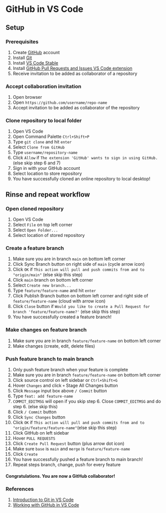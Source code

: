 <h1>GitHub in VS Code</h1>

<h2>Setup</h2>

<h3>Prerequisites</h3>
<ol>
  <li>Create <a href="https://github.com/">GitHub</a> account</li>
  <li>Install <a href="https://git-scm.com/downloads">Git</a></li>
  <li>Install <a href="https://code.visualstudio.com/">VS Code Stable</a></li>
  <li>
    Install
    <a href="vscode:extension/GitHub.vscode-pull-request-github"
      >GitHub Pull Requests and Issues VS Code extension</a
    >
  </li>
  <li>Receive invitation to be added as collaborator of a repository</li>
</ol>

<h3>Accept collaboration invitation</h3>
<ol>
  <li>Open browser</li>
  <li>Open <code>https://github.com/username/repo-name</code></li>
  <li>Accept invitation to be added as collaborator of the repository</li>
</ol>

<h3>Clone repository to local folder</h3>
<ol>
  <li>Open VS Code</li>
  <li>Open Command Palette <code>Ctrl+Shift+P</code></li>
  <li>Type <code>git clone</code> and hit <code>enter</code></li>
  <img src="assets/readme/git-clone.png" alt="">
  <li>Select <code>Clone from GitHub</code></li>
  <li>Type <code>username/repository-name</code></li>
  <img src="assets/readme/git-clone-2.png" alt="">
  <li>
    Click <code>Allow</code> if
    <code>The extension 'GitHub' wants to sign in using GitHub.</code> (else
    skip step 6 and 7)
  </li>
  <li>Sign in with your GitHub account</li>
  <li>Select location to store repository</li>
  <li>You have successfully cloned an online repository to local desktop!</l>
</ol>

<h2>Rinse and repeat workflow</h2>

<h3>Open cloned repository</h3>
<ol>
  <li>Open VS Code</li>
  <li>Select <code>File</code> on top left corner</li>
  <li>Select <code>Open Folder...</code></li>
  <img src="assets/readme/open-folder.png" alt="">
  <li>Select location of stored repository</li>
</ol>

<h3>Create a feature branch</h3>
<ol>
  <li>Make sure you are in branch <code>main</code> on bottom left corner</li>
  <img src="assets/readme/main-branch.png" alt="">
  <li>Click Sync Branch button on right side of <code>main</code> (cycle arrow icon)</li>
  <li>
    Click <code>OK</code> if
    <code
      >This action will pull and push commits from and to "origin/main"</code
    >
    (else skip this step)
  </li>
  <img src="assets/readme/pull-push-main.png" alt="">
  <li>Click <code>main</code> branch on bottom left corner</li>

  <li>Select <code>Create new branch...</code></li>
  <img src="assets/readme/create-branch.png" alt="">
  <li>Type <code>feature/feature-name</code> and hit <code>enter</code></li>
  <img src="assets/readme/create-branch-2.png" alt="">
  <li>
    Click Publish Branch button on bottom left corner and right side of
    <code>feature/feature-name</code> (cloud with arrow icon) 
  </li>
  <img src="assets/readme/publish-branch.png" alt="">
  <li>Click <code>Close</code> button if <code>Would you like to create a Pull Request for branch 'feature/feature-name?'</code> (else skip this step)</li>
  <img src="assets/readme/create-branch-3.png" alt="">
  <li>You have successfully created a feature branch!</li>
</ol>

<h3>Make changes on feature branch</h3>
<ol>
  <li>
    Make sure you are in branch <code>feature/feature-name</code> on bottom left
    corner
  </li>
  <img src="assets/readme/feaature-branch.png" alt="">
  <li>Make changes (create, edit, delete files)</li>
</ol>

<h3>Push feature branch to main branch</h3>
<ol>
  <li>Only push feature branch when your feature is complete</li>
  <li>
    Make sure you are in branch <code>feature/feature-name</code> on bottom left
    corner
  </li>
  <img src="assets/readme/feaature-branch.png" alt="">
  <li>Click source control on left sidebar or <code>Ctrl+Shift+G</code></li>
  <img src="assets/readme/source-control.png" alt="">
  <li>
    Hover <code>Changes</code> and click <code>+</code> Stage All Changes button
  </li>
  <img src="assets/readme/stage-changes.png" alt="">
  <li>
    Click <code>Message</code> input box above <code>/ Commit</code> button
  </li>
  <li>Type <code>feat: add feature-name</code></li>
  <img src="assets/readme/commit-message.png" alt="">
  <li><code>COMMIT_EDITMSG</code> will open if you skip step 6. Close <code>COMMIT_EDITMSG</code> and do step 6. (else skip this)</li>
  <img src="assets/readme/commit-no-message.png" alt="">
  <li>Click <code>/ Commit</code> button</li>
  <li>Click <code>Sync Changes</code> button</li>
  <img src="assets/readme/sync-changes.png" alt="">
  <li>Click <code>OK</code> if <code>This action will pull and push commits from and to "origin/feature/feature-name"</code>(else skip this step)</li>
  <img src="assets/readme/pull-push-feature.png" alt="">
  <li>Click GitHub on left sidebar</li>
  <img src="assets/readme/create-pr.png" alt="">
  <li>Hover <code>PULL REQUESTS</code></li>
  <li>Click <code>Create Pull Request</code> button (plus arrow dot icon)</li>
  <li>
    Make sure <code>base</code> is <code>main</code> and <code>merge</code> is
    <code>feature/feature-name</code>
  </li>
  <img src="assets/readme/create-pr-2.png" alt="">
  <li>Click <code>Create</code></li>
  <li>You have successfully pushed a feature branch to main branch!</li>
  <img src="assets/readme/create-pr-3.png" alt="">
  <li>Repeat steps branch, change, push for every feature</li>
</ol>

<h4>Congratulations. You are now a GitHub collaborator!</h4>

<h3>References</h3>
<ol>
  <li>
    <a href="https://code.visualstudio.com/docs/sourcecontrol/intro-to-git">
      Introduction to Git in VS Code
    </a>
  </li>
  <li>
    <a href="https://code.visualstudio.com/docs/sourcecontrol/github">
      Working with GitHub in VS Code
    </a>
  </li>
</ol>
